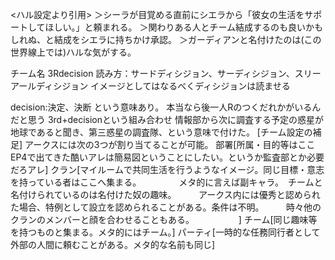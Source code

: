 <ハル設定より引用>
＞シーラが目覚める直前にシエラから「彼女の生活をサポートしてほしい。」と頼まれる。
＞関わりある人とチーム結成するのも良いかもしれぬ、と結成をシエラに持ちかけ承認。
＞ガーディアンと名付けたのは(この世界線上では)ハルな気がする。


チーム名
3Rdecision
読み方：サードディシジョン、サーディシジョン、スリーアールディシジョン
イメージとしてはなるべくディシジョンは読ませる

decision:決定、決断 という意味あり。
本当なら後一人Rのつくだれかがいるんだと思う
3rd+decisionという組み合わせ
情報部から次に調査する予定の惑星が地球であると聞き、第三惑星の調査隊、という意味で付けた。
[チーム設定の補足]
アークスには次の3つが割り当てることが可能。
部署[所属・目的等はここ　EP4で出てきた酷いアレは簡易図ということにしたい。というか監査部とか必要だろアレ]
クラン[マイルームで共同生活を行うようなイメージ。同じ目標・意志を持っている者はここへ集まる。
　　　　メタ的に言えば副キャラ。　チームと名付けられているのは名付けた奴の趣味。
        アークス内には優秀と認められた場合、特例として設立を認められることがある。条件は不明。
        時々他のクランのメンバーと顔を合わせることもある。
        
        ]
チーム[同じ趣味等を持つものと集まる。メタ的にはチーム。]
パーティ[一時的な任務同行者として外部の人間に頼むことがある。メタ的な名前も同じ]